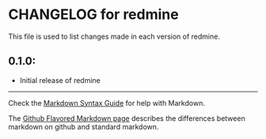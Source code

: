 # CHANGELOG for redmine

This file is used to list changes made in each version of redmine.

## 0.1.0:

* Initial release of redmine

- - -
Check the [Markdown Syntax Guide](http://daringfireball.net/projects/markdown/syntax) for help with Markdown.

The [Github Flavored Markdown page](http://github.github.com/github-flavored-markdown/) describes the differences between markdown on github and standard markdown.
